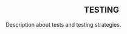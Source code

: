 <section align="center">
<h1>TESTING</h1>
</section>

Description about tests and testing strategies.
